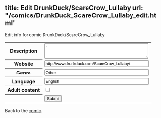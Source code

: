 title: Edit DrunkDuck/ScareCrow_Lullaby
url: "/comics/DrunkDuck_ScareCrow_Lullaby_edit.html"
---
Edit info for comic DrunkDuck/ScareCrow_Lullaby

<form name="comic" action="http://gaepostmail.appspot.com/comic/" method="post">
<table class="comicinfo">
<tr>
<th>Description</th><td><textarea name="description" cols="40" rows="3">-</textarea></td>
</tr>
<tr>
<th>Website</th><td><input type="text" name="url" value="http://www.drunkduck.com/ScareCrow_Lullaby/" size="40"/></td>
</tr>
<tr>
<th>Genre</th><td><input type="text" name="genre" value="Other" size="40"/></td>
</tr>
<tr>
<th>Language</th><td><input type="text" name="language" value="English" size="40"/></td>
</tr>
<tr>
<th>Adult content</th><td><input type="checkbox" name="adult" value="adult" /></td>
</tr>
<tr>
<th></th><td>
<input type="hidden" name="comic" value="DrunkDuck_ScareCrow_Lullaby" />
<input type="submit" name="submit" value="Submit" />
</td>
</tr>
</table>
</form>

Back to the [comic](DrunkDuck_ScareCrow_Lullaby.html).
